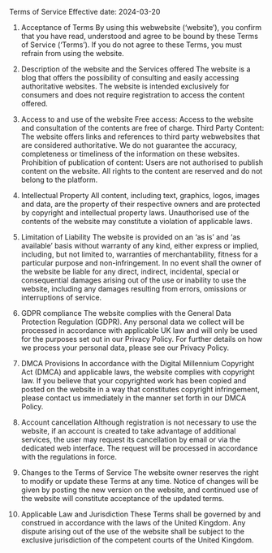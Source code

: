 Terms of Service
Effective date: 2024-03-20

1. Acceptance of Terms
   By using this webwebsite (‘website’), you confirm that you have read, understood and agree to be bound by these Terms of Service (‘Terms’). If you do not agree to these Terms, you must refrain from using the website.

2. Description of the website and the Services offered
   The website is a blog that offers the possibility of consulting and easily accessing authoritative websites. The website is intended exclusively for consumers and does not require registration to access the content offered.

3. Access to and use of the website
   Free access: Access to the website and consultation of the contents are free of charge.
   Third Party Content: The website offers links and references to third party webwebsites that are considered authoritative. We do not guarantee the accuracy, completeness or timeliness of the information on these websites.
   Prohibition of publication of content: Users are not authorised to publish content on the website. All rights to the content are reserved and do not belong to the platform.

4. Intellectual Property
   All content, including text, graphics, logos, images and data, are the property of their respective owners and are protected by copyright and intellectual property laws. Unauthorised use of the contents of the website may constitute a violation of applicable laws.

5. Limitation of Liability
   The website is provided on an ‘as is’ and ‘as available’ basis without warranty of any kind, either express or implied, including, but not limited to, warranties of merchantability, fitness for a particular purpose and non-infringement. In no event shall the owner of the website be liable for any direct, indirect, incidental, special or consequential damages arising out of the use or inability to use the website, including any damages resulting from errors, omissions or interruptions of service.

6. GDPR compliance
   The website complies with the General Data Protection Regulation (GDPR). Any personal data we collect will be processed in accordance with applicable UK law and will only be used for the purposes set out in our Privacy Policy. For further details on how we process your personal data, please see our Privacy Policy.

7. DMCA Provisions
   In accordance with the Digital Millennium Copyright Act (DMCA) and applicable laws, the website complies with copyright law. If you believe that your copyrighted work has been copied and posted on the website in a way that constitutes copyright infringement, please contact us immediately in the manner set forth in our DMCA Policy.

8. Account cancellation
   Although registration is not necessary to use the website, if an account is created to take advantage of additional services, the user may request its cancellation by email or via the dedicated web interface. The request will be processed in accordance with the regulations in force.

9. Changes to the Terms of Service
   The website owner reserves the right to modify or update these Terms at any time. Notice of changes will be given by posting the new version on the website, and continued use of the website will constitute acceptance of the updated terms.

10. Applicable Law and Jurisdiction
    These Terms shall be governed by and construed in accordance with the laws of the United Kingdom. Any dispute arising out of the use of the website shall be subject to the exclusive jurisdiction of the competent courts of the United Kingdom.
